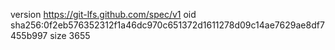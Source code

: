 version https://git-lfs.github.com/spec/v1
oid sha256:0f2eb576352312f1a46dc970c651372d1611278d09c14ae7629ae8df7455b997
size 3655
